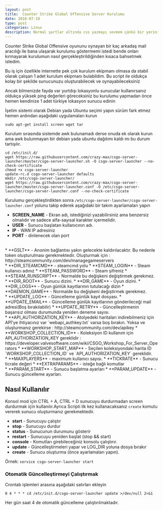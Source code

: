 ```yaml
---
layout: post
title:  Counter Strike Global Offensive Server Kurulumu
date: 2016-07-10
type: post
categories: Linux
description: Normal şartlar altında css yazmayı sevmem çünkü bir yerini düzeltirken aynı zamanda bir başka yeri bozabiliyorsunuz. print css
---
```


Counter Strike Global Offensive oyununu oynayan bir kaç arkadaş mail aracılığı ile bana ulaşarak kurulumu göstermemi istedi bende onları kırmayarak kurulumun nasıl gerçekleştirildiğinden kısaca bahsetmek istedim.

Bu iş için özellikle internette pek çok kurulum ekipmanı olmasa da stabil olarak çalışan 1 adet kurulum ekipmanı bulabildim. Bu script ile oldukça kolay bir şekilde sunucunuzu oluşturabilecek ve oynayabileceksiniz

Ancak bilmenizde fayda var yurtdışı lokasyonlu sunucular kullanırsanız oldukça yüksek ping değerleri göreceksiniz bu kurulumu yapmadan önce hemen kendinize 1 adet türkiye lokasyon sunucu edinin

İşetim sistemi olarak Debian yada Ubuntu seçimi yapın sürüm fark etmez hemen ardından aşağıdaki uygulamaları kurun

```console
sudo apt-get install screen wget tar
```

Kurulum sırasında sistemde awk bulunamadı derse onuda ek olarak kurun ama awk bulunmayan bir debian yada ubuntu dağıtımı kaldı mı bu durum tartışılır.

```console
cd /etc/init.d/
wget https://raw.githubusercontent.com/crazy-max/csgo-server-launcher/master/csgo-server-launcher.sh -O csgo-server-launcher --no-check-certificate
chmod +x csgo-server-launcher
update-rc.d csgo-server-launcher defaults
mkdir /etc/csgo-server-launcher/
wget https://raw.githubusercontent.com/crazy-max/csgo-server-launcher/master/csgo-server-launcher.conf -O /etc/csgo-server-launcher/csgo-server-launcher.conf --no-check-certificate
```

Kurulumu gerçekleştirdikten sonra `/etc/csgo-server-launcher/csgo-server-launcher.conf` yolunu takip ederek aşağıdaki bir takım ayarlamaları yapın

* **SCREEN_NAME** - Ekran adı, istediğinizi yazabilirsiniz ama benzersiz olmalıdır ve sadece alfa-sayısal karakter içermelidir.
* **USER** - Sunucu başlatan kullanıcının adı.
* **IP** - WAN IP adresiniz
* **PORT** - dinlenecek olan port
<br />
* **GSLT** - Anonim bağlantısı yakın gelecekte kaldırılacaktır. Bu nedenle token oluşturulması gerekmektedir. Oluşturmak için : http://steamcommunity.com/dev/managegameservers
<br />
* **DIR_STEAMCMD** - steamcmd yolu
* **STEAM_LOGIN** - Steam kullanıcı adınız
* **STEAM_PASSWORD** - Steam şifreniz
* **STEAM_RUNSCRIPT** - Normalde bu değişkeni değiştirmek gerekmez.
<br />
* **DIR_ROOT** - Sunucu dizini.
* **DIR_GAME** - Oyun dizini.
* **DIR_LOGS** - Oyun günlük kayıtlarının tutulacağı dizin
* **DAEMON_GAME** - Normalde bu değişkeni değiştirmek gerekmez.
<br />
* **UPDATE_LOG** - Güncelleme günlük kayıt dosyası.
* **UPDATE_EMAIL** - Güncelleme günlük kayıtlarının gönderileceği mail adresi(Boş bırakılabilir)
* **UPDATE_RETRY** - Güncelleştirmenin başarısız olması durumunda yeniden deneme sayısı.
<br />
* **API_AUTHORIZATION_KEY** - Atolyedeki haritaları indirebilmeniz için APİ'ye ihtiyacınız var  `webapi_authkey.txt` varsa boş bırakın.  Yoksa ve oluşturmanız gerekirse  : http://steamcommunity.com/dev/apikey
* **WORKSHOP_COLLECTION_ID** - Koleksiyon ID kullanım için API_AUTHORIZATION_KEY gereklidir : https://developer.valvesoftware.com/wiki/CSGO_Workshop_For_Server_Operators
* **WORKSHOP_START_MAP** - Seçilen koleksiyondaki harita ID `WORKSHOP_COLLECTION_ID` ve `API_AUTHORIZATION_KEY` gereklidir.
<br />
* **MAXPLAYERS** - maximum kullanıcı sayısı.
* **TICKRATE** - Sunucu ticrate değeri
* **EXTRAPARAMS** - isteğe bağlı komutlar
<br />
* **PARAM_START** - Sunucu başlatma ayarları
* **PARAM_UPDATE** - Sunucu güncelleme ayarları.

## Nasıl Kullanılır

Konsol mod için CTRL + A, CTRL + D sunucuyu durdurmadan screen durdurmak için kullanılır.Ayrıca Scripti ilk kez kullanacaksanız `create` komutu vererek sunucu oluşturmanız gerekmektedir.


* **start** - Sunucuyu çalıştır
* **stop** - Sunucuyu durdur
* **status** - Sunucunun durumunu gösterir
* **restart** - Sunucuyu yeniden başlat (stop && start)
* **console** - Komutları girebileceğiniz konsolu çalıştırır.
* **update** - Güncelleştirmeleri yapar ve LOG_DIR yoluna dosya bırakır
* **create** - Sunucu oluşturma (önce ayarlamaları yapın).

Örnek: `service csgo-server-launcher start`

### Otomatik Güncelleştirmeyi Çalıştırmak

Crontab işlemleri arasına aşağıdaki satırları ekleyin

```console
0 4 * * * cd /etc/init.d/csgo-server-launcher update >/dev/null 2>&1
```

Her gün saat 4 de otomatik güncelleme çalıştırılmaktadır.
